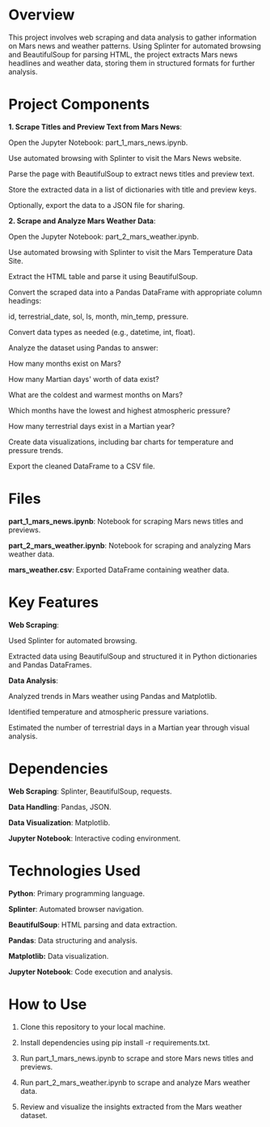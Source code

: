 # Overview

This project involves web scraping and data analysis to gather information on Mars news and weather patterns. Using Splinter for automated browsing and BeautifulSoup for parsing HTML, the project extracts Mars news headlines and weather data, storing them in structured formats for further analysis.

# Project Components

__1. Scrape Titles and Preview Text from Mars News__:

Open the Jupyter Notebook: part_1_mars_news.ipynb.

Use automated browsing with Splinter to visit the Mars News website.

Parse the page with BeautifulSoup to extract news titles and preview text.

Store the extracted data in a list of dictionaries with title and preview keys.

Optionally, export the data to a JSON file for sharing.

__2. Scrape and Analyze Mars Weather Data__:

Open the Jupyter Notebook: part_2_mars_weather.ipynb.

Use automated browsing with Splinter to visit the Mars Temperature Data Site.

Extract the HTML table and parse it using BeautifulSoup.

Convert the scraped data into a Pandas DataFrame with appropriate column headings:

id, terrestrial_date, sol, ls, month, min_temp, pressure.

Convert data types as needed (e.g., datetime, int, float).

Analyze the dataset using Pandas to answer:

How many months exist on Mars?

How many Martian days' worth of data exist?

What are the coldest and warmest months on Mars?

Which months have the lowest and highest atmospheric pressure?

How many terrestrial days exist in a Martian year?

Create data visualizations, including bar charts for temperature and pressure trends.

Export the cleaned DataFrame to a CSV file.

# Files

__part_1_mars_news.ipynb__: Notebook for scraping Mars news titles and previews.

__part_2_mars_weather.ipynb__: Notebook for scraping and analyzing Mars weather data.

__mars_weather.csv__: Exported DataFrame containing weather data.

# Key Features

__Web Scraping__: 

Used Splinter for automated browsing.

Extracted data using BeautifulSoup and structured it in Python dictionaries and Pandas DataFrames.

__Data Analysis__:

Analyzed trends in Mars weather using Pandas and Matplotlib.

Identified temperature and atmospheric pressure variations.

Estimated the number of terrestrial days in a Martian year through visual analysis.

# Dependencies

__Web Scraping__: Splinter, BeautifulSoup, requests.

__Data Handling__: Pandas, JSON.

__Data Visualization__: Matplotlib.

__Jupyter Notebook__: Interactive coding environment.

# Technologies Used

__Python__: Primary programming language.

__Splinter__: Automated browser navigation.

__BeautifulSoup__: HTML parsing and data extraction.

__Pandas__: Data structuring and analysis.

__Matplotlib:__ Data visualization.

__Jupyter Notebook__: Code execution and analysis.

# How to Use

1. Clone this repository to your local machine.

2. Install dependencies using pip install -r requirements.txt.

3. Run part_1_mars_news.ipynb to scrape and store Mars news titles and previews.

4. Run part_2_mars_weather.ipynb to scrape and analyze Mars weather data.

5. Review and visualize the insights extracted from the Mars weather dataset.
